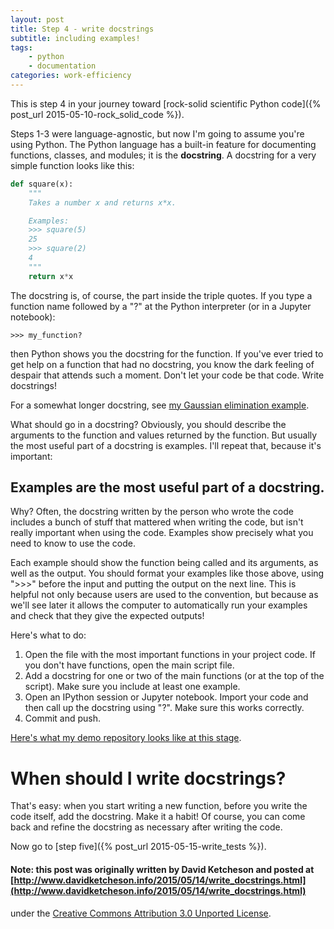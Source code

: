 ```yaml
---
layout: post
title: Step 4 - write docstrings
subtitle: including examples!
tags:
    - python
    - documentation
categories: work-efficiency
---
```


This is step 4 in your journey toward [rock-solid scientific Python code]({% post_url 2015-05-10-rock_solid_code %}).

Steps 1-3 were language-agnostic, but now I'm going to assume you're using
Python.  The Python language has a built-in feature for documenting functions,
classes, and modules; it is the **docstring**.  A docstring for a very simple
function looks like this:

``` python
def square(x):
    """
    Takes a number x and returns x*x.

    Examples:
    >>> square(5)
    25
    >>> square(2)
    4
    """
    return x*x
```

The docstring is, of course, the part inside the triple quotes.  If you type a function name followed by a "?" at the Python interpreter (or in a Jupyter notebook):

    >>> my_function?

then Python shows you the docstring for the function.  If you've ever tried to get help on a function that had no docstring, you know the dark feeling of despair that attends such a moment.  Don't let your code be that code.  Write docstrings!

For a somewhat longer docstring, see [my Gaussian elimination example](https://github.com/ketch/rock-solid-code-demo/blob/master/factor.py).  

What should go in a docstring?  Obviously, you should describe the arguments to the function and values returned by the function.  But usually the most useful part of a docstring is examples.  I'll repeat that, because it's important:

## Examples are the most useful part of a docstring.

Why?  Often, the docstring written by the person who wrote the code includes a bunch of stuff that mattered  when writing the code, but isn't really important when using the code.  Examples show precisely what you need to know to use the code.

Each example should show the function being called and its arguments, as well as the output.  You should format your examples like those above, using ">>>" before the input and putting the output on the next line.  This is helpful not only because users are used to the convention, but because as we'll see later it allows the computer to automatically run your examples and check that they give the expected outputs!

Here's what to do:

1. Open the file with the most important functions in your project code.  If you don't have functions, open the main script file.
2. Add a docstring for one or two of the main functions (or at the top of the script).  Make sure you include at least one example.
3. Open an IPython session or Jupyter notebook.  Import your code and then call up the docstring using "?".  Make sure this works correctly.
4. Commit and push.

[Here's what my demo repository looks like at this stage](https://github.com/ketch/rock-solid-code-demo/blob/3784b04109b2ca92633a788cc02562898064282c/factor.py).

# When should I write docstrings?

That's easy: when you start writing a new function, before you write the code itself, add the docstring.  Make it a habit!  Of course, you can come back and refine the docstring as necessary after writing the code.

Now go to [step five]({% post_url 2015-05-15-write_tests %}).

#### Note: this post was originally written by David Ketcheson and posted at [http://www.davidketcheson.info/2015/05/14/write_docstrings.html](http://www.davidketcheson.info/2015/05/14/write_docstrings.html)
under the [Creative Commons Attribution 3.0 Unported License](http://creativecommons.org/licenses/by/3.0/deed.en_US).
